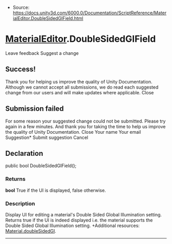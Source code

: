 * Source: https://docs.unity3d.com/6000.0/Documentation/ScriptReference/MaterialEditor.DoubleSidedGIField.html

#  [MaterialEditor](https://docs.unity3d.com/6000.0/Documentation/ScriptReference/MaterialEditor.html).DoubleSidedGIField
Leave feedback
Suggest a change
## Success!
Thank you for helping us improve the quality of Unity Documentation. Although we cannot accept all submissions, we do read each suggested change from our users and will make updates where applicable.
Close
## Submission failed
For some reason your suggested change could not be submitted. Please <a>try again</a> in a few minutes. And thank you for taking the time to help us improve the quality of Unity Documentation.
Close
Your name Your email Suggestion* Submit suggestion
Cancel
## Declaration
public bool DoubleSidedGIField(); 
### Returns
**bool** True if the UI is displayed, false otherwise. 
### Description
Display UI for editing a material's Double Sided Global Illumination setting. Returns true if the UI is indeed displayed i.e. the material supports the Double Sided Global Illumination setting. +Additional resources: [Material.doubleSidedGI](https://docs.unity3d.com/6000.0/Documentation/ScriptReference/Material-doubleSidedGI.html).
* * *
